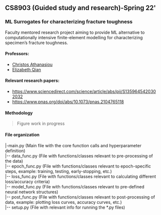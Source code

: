 ## CS8903 (Guided study and research)-Spring 22'

### ML Surrogates for characterizing fracture toughness

Faculty mentored research project aiming to provide ML alternative to computationally intensive finite-element modelling for characterizing specimen’s fracture toughness.

#### Professors:

- [Christos Athanasiou](https://www.ceathanasiou.com/)
- [Elizabeth Qian](https://www.elizabethqian.com/)

#### Relevant research papers:

- https://www.sciencedirect.com/science/article/abs/pii/S1359645420302032
- https://www.pnas.org/doi/abs/10.1073/pnas.2104765118

#### Methodology

> Figure work in progress

#### File organization
|-main.py (Main file with the core function calls and hyperparameter definition)  
|-- data_func.py (File with functions/classes relevant to pre-processing of the data)  
|-- epoch_func.py (File with functions/classes relevant to epoch-specific steps, example: training, testing, early-stopping, etc.)  
|-- loss_func.py (File with functions/classes relevant to calculating different loss/accuracy criteria)  
|-- model_func.py (File with functions/classes relevant to pre-defined neural network structures)  
|-- post_func.py (File with functions/classes relevant to post-processing of data, example: plotting loss curves, accuracy curves, etc.)  
|-- setup.py (File with relevant info for running the *.py files)
